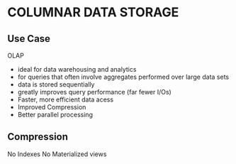 # COLUMNAR DATA STORAGE

## Use Case
OLAP
- ideal for data warehousing and analytics
- for queries that often involve aggregates performed over large data sets
- data is stored sequentially
- greatly improves query performance (far fewer I/Os)
- Faster, more efficient data acess
- Improved Compression
- Better parallel processing

## Compression
No Indexes
No Materialized views
